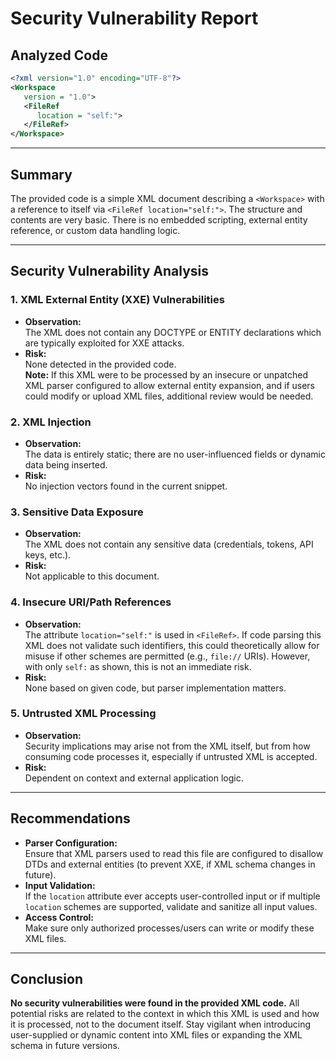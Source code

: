 # Security Vulnerability Report

## Analyzed Code

```xml
<?xml version="1.0" encoding="UTF-8"?>
<Workspace
   version = "1.0">
   <FileRef
      location = "self:">
   </FileRef>
</Workspace>
```

---

## Summary

The provided code is a simple XML document describing a `<Workspace>` with a reference to itself via `<FileRef location="self:">`. The structure and contents are very basic. There is no embedded scripting, external entity reference, or custom data handling logic.

---

## Security Vulnerability Analysis

### 1. XML External Entity (XXE) Vulnerabilities

- **Observation:**  
  The XML does not contain any DOCTYPE or ENTITY declarations which are typically exploited for XXE attacks.
- **Risk:**  
  None detected in the provided code.  
  **Note:** If this XML were to be processed by an insecure or unpatched XML parser configured to allow external entity expansion, and if users could modify or upload XML files, additional review would be needed.

### 2. XML Injection

- **Observation:**  
  The data is entirely static; there are no user-influenced fields or dynamic data being inserted.
- **Risk:**  
  No injection vectors found in the current snippet.

### 3. Sensitive Data Exposure

- **Observation:**  
  The XML does not contain any sensitive data (credentials, tokens, API keys, etc.).
- **Risk:**  
  Not applicable to this document.

### 4. Insecure URI/Path References

- **Observation:**  
  The attribute `location="self:"` is used in `<FileRef>`. If code parsing this XML does not validate such identifiers, this could theoretically allow for misuse if other schemes are permitted (e.g., `file://` URIs). However, with only `self:` as shown, this is not an immediate risk.
- **Risk:**  
  None based on given code, but parser implementation matters.

### 5. Untrusted XML Processing

- **Observation:**  
  Security implications may arise not from the XML itself, but from how consuming code processes it, especially if untrusted XML is accepted.
- **Risk:**  
  Dependent on context and external application logic.

---

## Recommendations

- **Parser Configuration:**  
  Ensure that XML parsers used to read this file are configured to disallow DTDs and external entities (to prevent XXE, if XML schema changes in future).
- **Input Validation:**  
  If the `location` attribute ever accepts user-controlled input or if multiple `location` schemes are supported, validate and sanitize all input values.
- **Access Control:**  
  Make sure only authorized processes/users can write or modify these XML files.

---

## Conclusion

**No security vulnerabilities were found in the provided XML code.** All potential risks are related to the context in which this XML is used and how it is processed, not to the document itself. Stay vigilant when introducing user-supplied or dynamic content into XML files or expanding the XML schema in future versions.